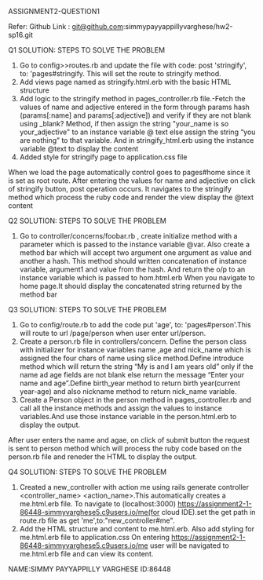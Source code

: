 ASSIGNMENT2-QUESTION1

Refer: 
 Github Link : git@github.com:simmypayyappillyvarghese/hw2-sp16.git
 
 
Q1 SOLUTION:  STEPS TO SOLVE THE PROBLEM

1) Go to config>>routes.rb and update the file with code: post 'stringify', to: 'pages#stringify.
This will set the route to stringify method. 
2) Add views page named as stringify.html.erb with the basic HTML structure
3) Add logic to the stringify method in pages_controller.rb file.-Fetch the values of name and adjective entered in the form through params hash (params[:name] and params[:adjective]) and verify if they are not blank using _blank?  Method, if then assign the string  "your_name is so your_adjective" to an instance variable  @ text else assign the string “you are nothing” to that variable. And in stringify_html.erb using the instance variable @text to display the content 
4) Added style for stringify page to application.css file

When we load the page automatically control goes to pages#home since it is set as root route. After entering the values for name and adjective on click of stringify button, post operation occurs. It navigates to the stringify method which process the ruby code and render the view display the @text content


Q2 SOLUTION:  STEPS TO SOLVE THE PROBLEM


1) Go to controller/concerns/foobar.rb , create initialize method with a parameter  which is passed to the  instance variable @var. Also create a method bar which will accept two argument one argument as value and another a hash. This method should written concatenation of instance variable, argument1 and value from the hash. And return the o/p to an instance variable which is passed to hom.html.erb
When you navigate to home page.It should display the concatenated string returned by the method bar


Q3 SOLUTION:  STEPS TO SOLVE THE PROBLEM

1) Go to config/route.rb to add the code put 'age', to: 'pages#person'.This will route to url /page/person when user enter url/person.
2) Create a person.rb file in controllers/concern. Define the person class with initializer for instance variables name ,age and nick_name which is assigned the four chars of name using slice method.Define introduce method which will return the string “My <name> is and I am <age> years old” only if the name ad age fields are not blank else return the message “Enter your name and age”.Define birth_year method to return birth year(current year-age) and also nickname method to return nick_name variable.
3) Create a Person object in the person method in pages_controller.rb and call all the instance methods and assign the values to instance variables.And use those instance variable in the person.html.erb to display the output.

After user enters the name and agae, on click of submit button the request is sent to person method which will process the ruby code based on the person.rb file and reneder the HTML to display the output.


Q4 SOLUTION:  STEPS TO SOLVE THE PROBLEM

1) Created a new_controller  with action me using rails generate controller <controller_name> <action_name>.This automatically creates a me.html.erb file. To navigate to (localhost:3000) https://assignment2-1-86448-simmyvarghese5.c9users.io/me(for cloud IDE).set the get path in route.rb file as get  'me',to:"new_controller#me".  
2) Add the HTML structure and content to me.html.erb. Also add styling for me.html.erb file to application.css
On entering https://assignment2-1-86448-simmyvarghese5.c9users.io/me user will be navigated to me.html.erb file and can view its content.

NAME:SIMMY PAYYAPPILLY VARGHESE
ID:86448






